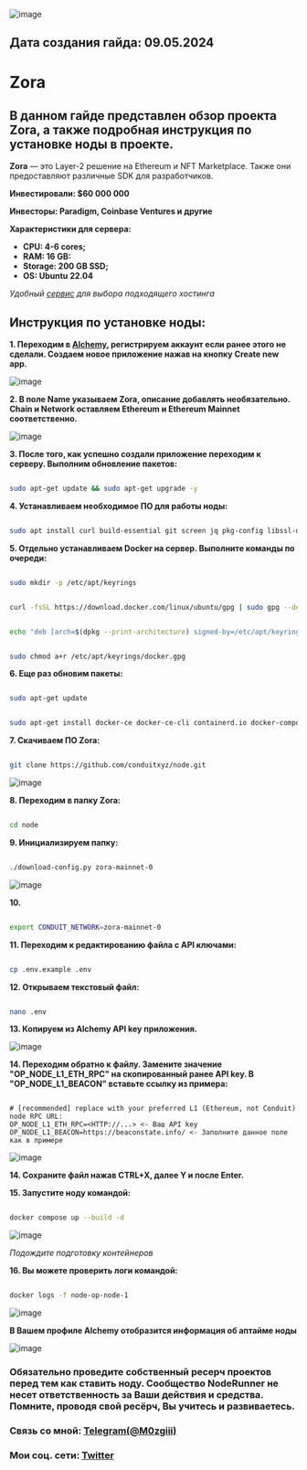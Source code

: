 ![image](https://github.com/Mozgiii9/Zora/assets/74683169/10457959-a93a-48e2-b36b-b106040ca546)

## Дата создания гайда: 09.05.2024

# Zora

## В данном гайде представлен обзор проекта Zora, а также подробная инструкция по установке ноды в проекте.

**Zora** — это Layer-2 решение на Ethereum и NFT Marketplace. Также они предоставляют различные SDK для разработчиков.

**Инвестировали: $60 000 000**

**Инвесторы: Paradigm, Coinbase Ventures и другие**

**Характеристики для сервера:**

- **CPU: 4-6 cores;**
- **RAM: 16 GB:**
- **Storage: 200 GB SSD;**
- **OS: Ubuntu 22.04**

*Удобный [сервис](https://ru.hostings.info/hostings/filter_page#vps) для выбора подходящего хостинга*

## Инструкция по установке ноды:

**1. Переходим в [Alchemy](https://www.alchemy.com/), регистрируем аккаунт если ранее этого не сделали. Создаем новое приложение нажав на кнопку Create new app.**

![image](https://github.com/Mozgiii9/Zora/assets/74683169/098d3ab4-ba4c-4dd3-bf02-ac6f2fca6a36)

**2. В поле Name указываем Zora, описание добавлять необязательно. Chain и Network оставляем Ethereum и Ethereum Mainnet соответственно.**

![image](https://github.com/Mozgiii9/Zora/assets/74683169/fc74b1d5-1a85-4d22-bffc-3f644de66cf3)

**3. После того, как успешно создали приложение переходим к серверу. Выполним обновление пакетов:**

```bash

sudo apt-get update && sudo apt-get upgrade -y

```

**4. Устанавливаем необходимое ПО для работы ноды:**

```bash

sudo apt install curl build-essential git screen jq pkg-config libssl-dev libclang-dev ca-certificates gnupg lsb-release -y

```

**5. Отдельно устанавливаем Docker на сервер. Выполните команды по очереди:**

```bash

sudo mkdir -p /etc/apt/keyrings

```

```bash

curl -fsSL https://download.docker.com/linux/ubuntu/gpg | sudo gpg --dearmor -o /etc/apt/keyrings/docker.gpg

```

```bash

echo "deb [arch=$(dpkg --print-architecture) signed-by=/etc/apt/keyrings/docker.gpg] https://download.docker.com/linux/ubuntu $(lsb_release -cs) stable" | sudo tee /etc/apt/sources.list.d/docker.list > /dev/null

```

```bash

sudo chmod a+r /etc/apt/keyrings/docker.gpg

```

**6. Еще раз обновим пакеты:**

```bash

sudo apt-get update

```

```bash

sudo apt-get install docker-ce docker-ce-cli containerd.io docker-compose

```

**7. Скачиваем ПО Zora:**

```bash

git clone https://github.com/conduitxyz/node.git

```

![image](https://github.com/Mozgiii9/Zora/assets/74683169/cccb3d77-af4b-460c-a905-a4e002c927f6)


**8. Переходим в папку Zora:**

```bash

cd node

```

**9. Инициализируем папку:**

```bash

./download-config.py zora-mainnet-0

```

![image](https://github.com/Mozgiii9/Zora/assets/74683169/5590ff98-d0ff-4ca4-bed7-5b3a28c26614)

**10.**

```bash

export CONDUIT_NETWORK=zora-mainnet-0

```

**11. Переходим к редактированию файла с API ключами:**

```bash

cp .env.example .env

```

**12. Открываем текстовый файл:**

```bash

nano .env

```

**13. Копируем из Alchemy API key приложения.**

![image](https://github.com/Mozgiii9/Zora/assets/74683169/8a74f9c4-74b7-4f67-af1e-6c5735731a37)

**14. Переходим обратно к файлу. Замените значение "OP_NODE_L1_ETH_RPC" на скопированный ранее API key. В "OP_NODE_L1_BEACON" вставьте ссылку из примера:**

```

# [recommended] replace with your preferred L1 (Ethereum, not Conduit) node RPC URL:
OP_NODE_L1_ETH_RPC=<HTTP://...> <- Ваш API key
OP_NODE_L1_BEACON=https://beaconstate.info/ <- Заполните данное поле как в примере

```

![image](https://github.com/Mozgiii9/Zora/assets/74683169/acb41df1-3bde-4bef-9f1a-efe764b37a66)


**14. Сохраните файл нажав CTRL+X, далее Y и после Enter.**

**15. Запустите ноду командой:**

```bash

docker compose up --build -d

```

![image](https://github.com/Mozgiii9/Zora/assets/74683169/397ddef3-29a5-444e-9134-f73293f21f59)


*Подождите подготовку контейнеров*

**16. Вы можете проверить логи командой:**

```bash

docker logs -f node-op-node-1

```

![image](https://github.com/Mozgiii9/Zora/assets/74683169/26e5895b-b35e-416f-baf3-58015dccc94c)

**В Вашем профиле Alchemy отобразится информация об аптайме ноды**

![image](https://github.com/Mozgiii9/Zora/assets/74683169/e6589f8d-28f5-46dd-b295-f124fd75fe4c)

### Обязательно проведите собственный ресерч проектов перед тем как ставить ноду. Сообщество NodeRunner не несет ответственность за Ваши действия и средства. Помните, проводя свой ресёрч, Вы учитесь и развиваетесь.

### Связь со мной: [Telegram(@M0zgiii)](https://t.me/m0zgiii)

### Мои соц. сети: [Twitter](https://twitter.com/m0zgiii) 







